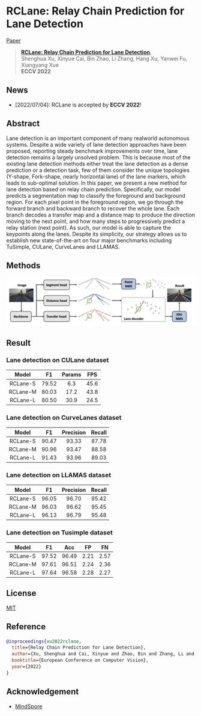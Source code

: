 # RCLane: Relay Chain Prediction for Lane Detection
[Paper](https://arxiv.org/abs/2207.09399)
> [**RCLane: Relay Chain Prediction for Lane Detection**](https://arxiv.org/abs/2207.09399),            
> Shenghua Xu, Xinyue Cai, Bin Zhao, Li Zhang, Hang Xu, Yanwei Fu, Xiangyang Xue        
> **ECCV 2022**

## News
- [2022/07/04]: RCLane is accepted by **ECCV 2022**!

## Abstract
Lane detection is an important component of many realworld autonomous systems. Despite a wide variety of lane detection approaches have been proposed, reporting steady benchmark improvements over time, lane detection remains a largely unsolved problem. This is because most of the existing lane detection methods either treat the lane detection as a dense prediction or a detection task, few of them consider the unique topologies (Y-shape, Fork-shape, nearly horizontal lane) of the lane markers, which leads to sub-optimal solution. In this paper, we present a new method for lane detection based on relay chain prediction. Specifically, our model predicts a segmentation map to classify the foreground and background region. For each pixel point in the foreground region, we go through the forward branch and backward branch to recover the whole lane. Each branch decodes a transfer map and a distance map to produce the direction moving to the next point, and how many steps to progressively predict a relay station (next point). As such, our model is able to capture the keypoints along the lanes. Despite its simplicity, our strategy allows us to establish new state-of-the-art on four major benchmarks including TuSimple, CULane, CurveLanes and LLAMAS.

## Methods
<img src="img/method.png" width="700">

## Result
### **Lane detection on CULane dataset**
|  Model   |   F1   |  Params |  FPS  |
| :------: | :----: | :-----: | :---: |
| RCLane-S |  79.52 |   6.3   | 45.6  |
| RCLane-M |  80.03 |   17.2  | 43.8  |
| RCLane-L |  80.50 |   30.9  | 24.5  |

### **Lane detection on CurveLanes dataset**
|   Model  |    F1   | Precision  | Recall |
| :------: | :-----: | :--------: | :----: |
| RCLane-S |  90.47  |    93.33   |  87.78 |
| RCLane-M |  90.96  |    93.47   |  88.58 |
| RCLane-L |  91.43  |    93.96   |  89.03 |


### **Lane detection on LLAMAS dataset**
|   Model  |    F1   | Precision  | Recall |
| :------: | :-----: | :--------: | :----: |
| RCLane-S |  96.05  |    96.70   |  95.42 |
| RCLane-M |  96.03  |    96.62   |  95.45 |
| RCLane-L |  96.13  |    96.79   |  95.48 |

### **Lane detection on Tusimple dataset**
|   Model  |   F1   |   Acc  |   FP  |   FN  |
| :------: | :----: | :----: | :---: | :---: |
| RCLane-S |  97.52 |  96.49 | 2.21 |  2.57  |
| RCLane-M |  97.61 |  96.51 | 2.24 |  2.36  |
| RCLane-L |  97.64 |  96.58 | 2.28 |  2.27  |

## License

[MIT](LICENSE)
## Reference

```bibtex
@inproceedings{xu2022rclane,
  title={Relay Chain Prediction for Lane Detection},
  author={Xu, Shenghua and Cai, Xinyue and Zhao, Bin and Zhang, Li and Xu, Hang and Fu, Yanwei and Xue, Xiangyang},
  booktitle={European Conference on Computer Vision},
  year={2022}
}
```
## Acknowledgement

* [MindSpore](https://github.com/omindspore-ai/mindspore)
